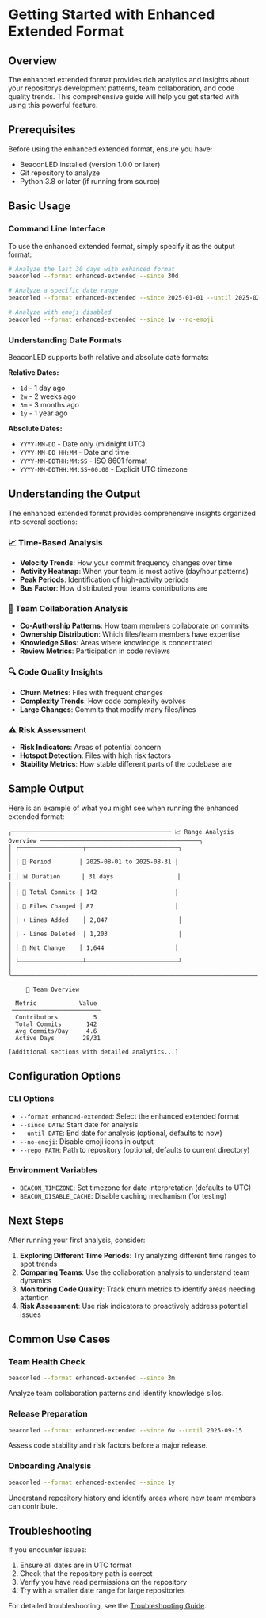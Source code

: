 # Getting Started with Enhanced Extended Format

## Overview

The enhanced extended format provides rich analytics and insights about your repositorys development patterns, team collaboration, and code quality trends. This comprehensive guide will help you get started with using this powerful feature.

## Prerequisites

Before using the enhanced extended format, ensure you have:
- BeaconLED installed (version 1.0.0 or later)
- Git repository to analyze
- Python 3.8 or later (if running from source)

## Basic Usage

### Command Line Interface

To use the enhanced extended format, simply specify it as the output format:

```bash
# Analyze the last 30 days with enhanced format
beaconled --format enhanced-extended --since 30d

# Analyze a specific date range
beaconled --format enhanced-extended --since 2025-01-01 --until 2025-02-01

# Analyze with emoji disabled
beaconled --format enhanced-extended --since 1w --no-emoji
```

### Understanding Date Formats

BeaconLED supports both relative and absolute date formats:

**Relative Dates:**
- `1d` - 1 day ago
- `2w` - 2 weeks ago
- `3m` - 3 months ago
- `1y` - 1 year ago

**Absolute Dates:**
- `YYYY-MM-DD` - Date only (midnight UTC)
- `YYYY-MM-DD HH:MM` - Date and time
- `YYYY-MM-DDTHH:MM:SS` - ISO 8601 format
- `YYYY-MM-DDTHH:MM:SS+00:00` - Explicit UTC timezone

## Understanding the Output

The enhanced extended format provides comprehensive insights organized into several sections:

### 📈 Time-Based Analysis
- **Velocity Trends**: How your commit frequency changes over time
- **Activity Heatmap**: When your team is most active (day/hour patterns)
- **Peak Periods**: Identification of high-activity periods
- **Bus Factor**: How distributed your teams contributions are

### 👥 Team Collaboration Analysis
- **Co-Authorship Patterns**: How team members collaborate on commits
- **Ownership Distribution**: Which files/team members have expertise
- **Knowledge Silos**: Areas where knowledge is concentrated
- **Review Metrics**: Participation in code reviews

### 🔍 Code Quality Insights
- **Churn Metrics**: Files with frequent changes
- **Complexity Trends**: How code complexity evolves
- **Large Changes**: Commits that modify many files/lines

### ⚠️ Risk Assessment
- **Risk Indicators**: Areas of potential concern
- **Hotspot Detection**: Files with high risk factors
- **Stability Metrics**: How stable different parts of the codebase are

## Sample Output

Here is an example of what you might see when running the enhanced extended format:

```
╭───────────────────────────────────────────── 📈 Range Analysis Overview ─────────────────────────────────────────────╮
│ ╭──────────────────┬──────────────────────────╮                                                                      │
│ │ 📅 Period        │ 2025-08-01 to 2025-08-31 │                                                                      │
│ │ 📊 Duration      │ 31 days                  │                                                                      │
│ │ 🔢 Total Commits │ 142                      │                                                                      │
│ │ 📂 Files Changed │ 87                       │                                                                      │
│ │ + Lines Added    │ 2,847                    │                                                                      │
│ │ - Lines Deleted  │ 1,203                    │                                                                      │
│ │ 🔄 Net Change    │ 1,644                    │                                                                      │
│ ╰──────────────────┴──────────────────────────╯                                                                      │
╰──────────────────────────────────────────────────────────────────────────────────────────────────────────────────────╯

     👥 Team Overview

  Metric            Value
 ─────────────────────────
  Contributors          5
  Total Commits       142
  Avg Commits/Day     4.6
  Active Days        28/31

[Additional sections with detailed analytics...]
```

## Configuration Options

### CLI Options

- `--format enhanced-extended`: Select the enhanced extended format
- `--since DATE`: Start date for analysis
- `--until DATE`: End date for analysis (optional, defaults to now)
- `--no-emoji`: Disable emoji icons in output
- `--repo PATH`: Path to repository (optional, defaults to current directory)

### Environment Variables

- `BEACON_TIMEZONE`: Set timezone for date interpretation (defaults to UTC)
- `BEACON_DISABLE_CACHE`: Disable caching mechanism (for testing)

## Next Steps

After running your first analysis, consider:

1. **Exploring Different Time Periods**: Try analyzing different time ranges to spot trends
2. **Comparing Teams**: Use the collaboration analysis to understand team dynamics
3. **Monitoring Code Quality**: Track churn metrics to identify areas needing attention
4. **Risk Assessment**: Use risk indicators to proactively address potential issues

## Common Use Cases

### Team Health Check
```bash
beaconled --format enhanced-extended --since 3m
```
Analyze team collaboration patterns and identify knowledge silos.

### Release Preparation
```bash
beaconled --format enhanced-extended --since 6w --until 2025-09-15
```
Assess code stability and risk factors before a major release.

### Onboarding Analysis
```bash
beaconled --format enhanced-extended --since 1y
```
Understand repository history and identify areas where new team members can contribute.

## Troubleshooting

If you encounter issues:

1. Ensure all dates are in UTC format
2. Check that the repository path is correct
3. Verify you have read permissions on the repository
4. Try with a smaller date range for large repositories

For detailed troubleshooting, see the [Troubleshooting Guide](../troubleshooting/common-issues.md).
